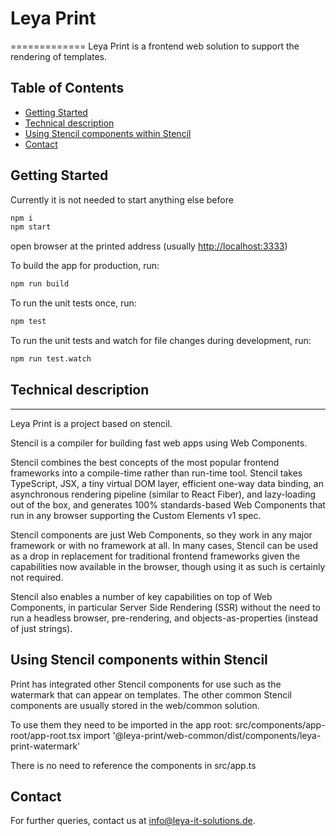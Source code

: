 # Leya Print
=============
Leya Print is a frontend web solution to support the rendering of templates.

## Table of Contents
- [Getting Started](#getting-started)
- [Technical description](#technical-description)
- [Using Stencil components within Stencil](#using-stencil-components-within-stencil)
- [Contact](#contact)

## Getting Started
Currently it is not needed to start anything else before

```sh
npm i
npm start
```
open browser at the printed address (usually [http://localhost:3333]())

To build the app for production, run:

```sh
npm run build
```

To run the unit tests once, run:

```sh
npm test
```

To run the unit tests and watch for file changes during development, run:

```sh
npm run test.watch
```

## Technical description
---------------------
Leya Print is a project based on stencil.

Stencil is a compiler for building fast web apps using Web Components.

Stencil combines the best concepts of the most popular frontend frameworks into a compile-time rather than run-time tool.  Stencil takes TypeScript, JSX, a tiny virtual DOM layer, efficient one-way data binding, an asynchronous rendering pipeline (similar to React Fiber), and lazy-loading out of the box, and generates 100% standards-based Web Components that run in any browser supporting the Custom Elements v1 spec.

Stencil components are just Web Components, so they work in any major framework or with no framework at all. In many cases, Stencil can be used as a drop in replacement for traditional frontend frameworks given the capabilities now available in the browser, though using it as such is certainly not required.

Stencil also enables a number of key capabilities on top of Web Components, in particular Server Side Rendering (SSR) without the need to run a headless browser, pre-rendering, and objects-as-properties (instead of just strings).

## Using Stencil components within Stencil
Print has integrated other Stencil components for use such as the watermark that can appear on templates.
The other common Stencil components are usually stored in the web/common solution.

To use them they need to be imported in the app root: src/components/app-root/app-root.tsx
    import '@leya-print/web-common/dist/components/leya-print-watermark'

There is no need to reference the components in src/app.ts

## Contact
For further queries, contact us at info@leya-it-solutions.de.